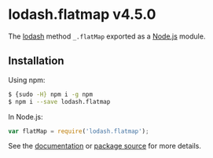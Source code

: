 # lodash.flatmap v4.5.0

The [lodash](https://lodash.com/) method `_.flatMap` exported as a [Node.js](https://nodejs.org/) module.

## Installation

Using npm:
```bash
$ {sudo -H} npm i -g npm
$ npm i --save lodash.flatmap
```

In Node.js:
```js
var flatMap = require('lodash.flatmap');
```

See the [documentation](https://lodash.com/docs#flatMap) or [package source](https://github.com/lodash/lodash/blob/4.5.0-npm-packages/lodash.flatmap) for more details.
